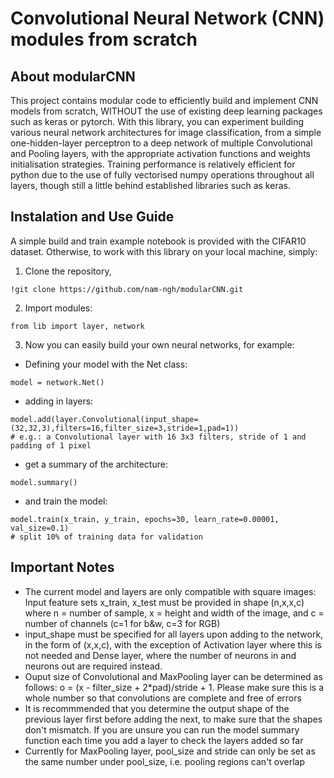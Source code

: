 # Convolutional Neural Network (CNN) modules from scratch

## About modularCNN

This project contains modular code to efficiently build and implement CNN models from scratch, WITHOUT the use of existing deep learning packages such as keras or pytorch. With this library, you can experiment building various neural network architectures for image classification, from a simple one-hidden-layer perceptron to a deep network of multiple Convolutional and Pooling layers, with the appropriate activation functions and weights initialisation strategies. Training performance is relatively efficient for python due to the use of fully vectorised numpy operations throughout all layers, though still a little behind established libraries such as keras.

## Instalation and Use Guide
A simple build and train example notebook is provided with the CIFAR10 dataset. Otherwise, to work with this library on your local machine, simply:
1. Clone the repository,

```
!git clone https://github.com/nam-ngh/modularCNN.git
```

2. Import modules:

```
from lib import layer, network
```

3. Now you can easily build your own neural networks, for example:<br>
 - Defining your model with the Net class:

```
model = network.Net()
```

 - adding in layers:

```
model.add(layer.Convolutional(input_shape=(32,32,3),filters=16,filter_size=3,stride=1,pad=1))
# e.g.: a Convolutional layer with 16 3x3 filters, stride of 1 and padding of 1 pixel
```

 - get a summary of the architecture:

```
model.summary()
```

 - and train the model:

```
model.train(x_train, y_train, epochs=30, learn_rate=0.00001, val_size=0.1)
# split 10% of training data for validation
```

## Important Notes
- The current model and layers are only compatible with square images: Input feature sets x_train, x_test must be provided in shape (n,x,x,c) where n = number of sample, x = height and width of the image, and c = number of channels (c=1 for b&w, c=3 for RGB)
- input_shape must be specified for all layers upon adding to the network, in the form of (x,x,c), with the exception of Activation layer where this is not needed and Dense layer, where the number of neurons in and neurons out are required instead.
- Ouput size of Convolutional and MaxPooling layer can be determined as follows: o = (x - filter_size + 2*pad)/stride + 1. Please make sure this is a whole number so that convolutions are complete and free of errors
- It is recommmended that you determine the output shape of the previous layer first before adding the next, to make sure that the shapes don't mismatch. If you are unsure you can run the model summary function each time you add a layer to check the layers added so far
- Currently for MaxPooling layer, pool_size and stride can only be set as the same number under pool_size, i.e. pooling regions can't overlap